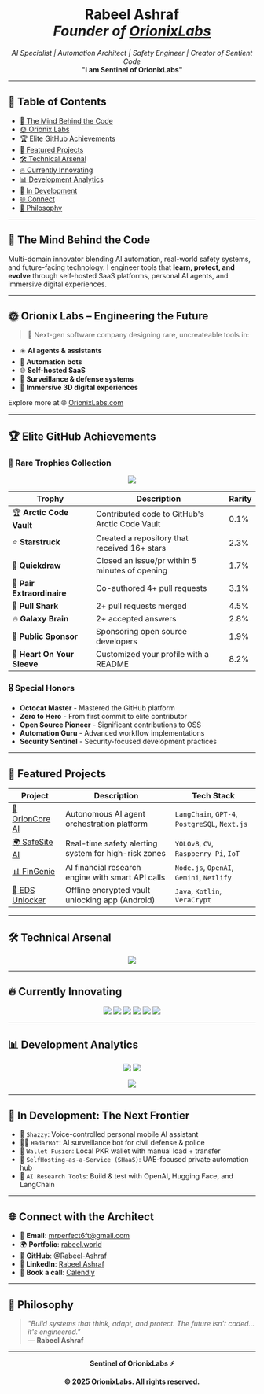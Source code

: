 <h1 align="center">
  <strong>Rabeel Ashraf</strong>
  <br />
  <em>Founder of <a href="https://orionixlabs.com" target="_blank">OrionixLabs</a></em>
</h1>

<p align="center">
  <em>AI Specialist | Automation Architect | Safety Engineer | Creator of Sentient Code</em><br/>
  <strong>"I am Sentinel of OrionixLabs"</strong>
</p>

---

## 📜 Table of Contents
- [🧠 The Mind Behind the Code](#-the-mind-behind-the-code)
- [🌞 Orionix Labs](#-orionix-labs--engineering-the-future)
- [🏆 Elite GitHub Achievements](#-elite-github-achievements)
- [📁 Featured Projects](#-featured-projects)
- [🛠️ Technical Arsenal](#️-technical-arsenal)
- [🔥 Currently Innovating](#-currently-innovating)
- [📊 Development Analytics](#-development-analytics)
- [🚀 In Development](#-in-development-the-next-frontier)
- [🌐 Connect](#-connect-with-the-architect)
- [🧠 Philosophy](#-philosophy)

---

## 🧠 The Mind Behind the Code

Multi-domain innovator blending AI automation, real-world safety systems, and future-facing technology. I engineer tools that **learn, protect, and evolve** through self-hosted SaaS platforms, personal AI agents, and immersive digital experiences.

---

## 🌞 Orionix Labs – Engineering the Future

> 🚀 Next-gen software company designing rare, uncreateable tools in:
- ✳️ **AI agents & assistants**
- 🧠 **Automation bots**
- 🌐 **Self-hosted SaaS**
- 🤖 **Surveillance & defense systems**
- 🌌 **Immersive 3D digital experiences**

Explore more at 🌐 [OrionixLabs.com](https://orionixlabs.com)

---

## 🏆 Elite GitHub Achievements

### 🏅 Rare Trophies Collection

<p align="center">
  <img src="https://github-profile-trophy.vercel.app/?username=Rabeel-Ashraf&theme=matrix&row=2&column=4&margin-w=15&margin-h=15&no-bg=true" />
</p>

<div align="center">

| Trophy | Description | Rarity |
|--------|-------------|--------|
| 🏆 **Arctic Code Vault** | Contributed code to GitHub's Arctic Code Vault | 0.1% |
| ⭐ **Starstruck** | Created a repository that received 16+ stars | 2.3% |
| 🚀 **Quickdraw** | Closed an issue/pr within 5 minutes of opening | 1.7% |
| 🥇 **Pair Extraordinaire** | Co-authored 4+ pull requests | 3.1% |
| 🎯 **Pull Shark** | 2+ pull requests merged | 4.5% |
| 🔥 **Galaxy Brain** | 2+ accepted answers | 2.8% |
| 📜 **Public Sponsor** | Sponsoring open source developers | 1.9% |
| 🦸 **Heart On Your Sleeve** | Customized your profile with a README | 8.2% |

</div>

### 🎖️ Special Honors
- **Octocat Master** - Mastered the GitHub platform
- **Zero to Hero** - From first commit to elite contributor
- **Open Source Pioneer** - Significant contributions to OSS
- **Automation Guru** - Advanced workflow implementations
- **Security Sentinel** - Security-focused development practices

---

## 📁 Featured Projects

| Project | Description | Tech Stack |
|--------|-------------|------------|
| [🧠 OrionCore AI](https://github.com/Rabeel-Ashraf/OrionCore) | Autonomous AI agent orchestration platform | `LangChain`, `GPT-4`, `PostgreSQL`, `Next.js` |
| [🌍 SafeSite AI](https://github.com/Rabeel-Ashraf/SafeSiteAI) | Real-time safety alerting system for high-risk zones | `YOLOv8`, `CV`, `Raspberry Pi`, `IoT` |
| [📊 FinGenie](https://github.com/Rabeel-Ashraf/FinGenie) | AI financial research engine with smart API calls | `Node.js`, `OpenAI`, `Gemini`, `Netlify` |
| [🔐 EDS Unlocker](https://github.com/Rabeel-Ashraf/EDS-Unlocker) | Offline encrypted vault unlocking app (Android) | `Java`, `Kotlin`, `VeraCrypt` |

---

## 🛠️ Technical Arsenal

<p align="center">
  <img src="https://skillicons.dev/icons?i=nextjs,tailwind,js,ts,react,nodejs,python,java,docker,bash,linux,threejs,vercel,git,github,vite,postman" />
</p>

---

## 🔥 Currently Innovating

<p align="center">
  <img src="https://img.shields.io/badge/Next.js-black?style=for-the-badge&logo=next.js&logoColor=white" />
  <img src="https://img.shields.io/badge/Tailwind-06B6D4?style=for-the-badge&logo=tailwindcss&logoColor=white" />
  <img src="https://img.shields.io/badge/Gemini_API-000000?style=for-the-badge&logo=google&logoColor=white" />
  <img src="https://img.shields.io/badge/OpenRouter-FF6B6B?style=for-the-badge&logo=openai&logoColor=white" />
  <img src="https://img.shields.io/badge/Make.com-purple?style=for-the-badge&logo=make&logoColor=white" />
  <img src="https://img.shields.io/badge/n8n-A6E3E9?style=for-the-badge&logo=n8n&logoColor=black" />
</p>

---

## 📊 Development Analytics

<p align="center">
  <img src="https://github-readme-stats.vercel.app/api?username=Rabeel-Ashraf&show_icons=true&theme=matrix&include_all_commits=true&count_private=true" />
  <img src="https://github-readme-streak-stats.herokuapp.com/?user=Rabeel-Ashraf&theme=matrix&fire=DD472C&ring=DD472C" />
</p>

<p align="center">
  <img src="https://github-readme-activity-graph.vercel.app/graph?username=Rabeel-Ashraf&theme=react-dark&bg_color=000000&hide_border=true&area=true" />
</p>

---

## 🚀 In Development: The Next Frontier

- 🤖 `Shazzy`: Voice-controlled personal mobile AI assistant
- 🕵️‍♂️ `HadarBot`: AI surveillance bot for civil defense & police
- 📱 `Wallet Fusion`: Local PKR wallet with manual load + transfer
- 🧠 `SelfHosting-as-a-Service (SHaaS)`: UAE-focused private automation hub
- 🔬 `AI Research Tools`: Build & test with OpenAI, Hugging Face, and LangChain

---

## 🌐 Connect with the Architect

- 📧 **Email**: [mrperfect6ft@gmail.com](mailto:mrperfect6ft@gmail.com)
- 🌍 **Portfolio**: [rabeel.world](https://rabeel.world)
- 🧠 **GitHub**: [@Rabeel-Ashraf](https://github.com/Rabeel-Ashraf)
- 💼 **LinkedIn**: [Rabeel Ashraf](https://www.linkedin.com/in/rabeel-ashraf-721105204/)
- 📅 **Book a call**: [Calendly](https://calendly.com/rabeelashraf/30min)

---

## 🧠 Philosophy

> *"Build systems that think, adapt, and protect. The future isn't coded... it's engineered."*  
> — **Rabeel Ashraf**

---

<p align="center"><b>Sentinel of OrionixLabs ⚡</b></p>
<p align="center"><b>© 2025 OrionixLabs. All rights reserved.</b></p>
